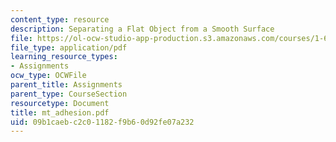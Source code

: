 ```yaml
---
content_type: resource
description: Separating a Flat Object from a Smooth Surface
file: https://ol-ocw-studio-app-production.s3.amazonaws.com/courses/1-63-advanced-fluid-dynamics-of-the-environment-fall-2002/09b1caebc2c01182f9b60d92fe07a232_mt_adhesion.pdf
file_type: application/pdf
learning_resource_types:
- Assignments
ocw_type: OCWFile
parent_title: Assignments
parent_type: CourseSection
resourcetype: Document
title: mt_adhesion.pdf
uid: 09b1caeb-c2c0-1182-f9b6-0d92fe07a232
---
```

